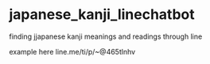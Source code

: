 # japanese_kanji_linechatbot
finding jjapanese kanji meanings and readings through line

example here
line.me/ti/p/~@465tlnhv

